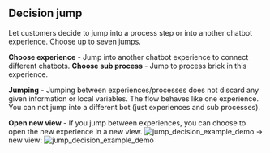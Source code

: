 ## Decision jump

Let customers decide to jump into a process step or into another chatbot experience. Choose up to seven jumps.

**Choose experience** - Jump into another chatbot experience to connect different chatbots.
**Choose sub process** - Jump to process brick in this experience.

**Jumping** - Jumping between experiences/processes does not discard any given information or local variables. The flow behaves like one experience. You can not jump into a different bot (just experiences and sub processes).

**Open new view** - If you jump between experiences, you can choose to open the new experience in a new view.
![jump_decision_example_demo](https://raw.githubusercontent.com/loyjoy/welcome/master/help/processes/process/subprocesses/jump_example.png)
-> new view:
![jump_decision_example_demo](https://raw.githubusercontent.com/loyjoy/welcome/master/help/processes/process/subprocesses/jump_decision_view.png)
